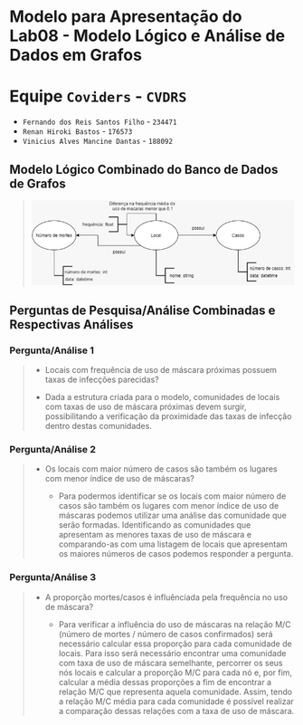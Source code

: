 # Modelo para Apresentação do Lab08 - Modelo Lógico e Análise de Dados em Grafos

# Equipe `Coviders` - `CVDRS`
* `Fernando dos Reis Santos Filho` - `234471`
* `Renan Hiroki Bastos` - `176573`
* `Vinicius Alves Mancine Dantas` - `188092`

## Modelo Lógico Combinado do Banco de Dados de Grafos
> ![Modelo Lógico de Grafos](images/modelo-logico-grafos.jpeg)

## Perguntas de Pesquisa/Análise Combinadas e Respectivas Análises
### Pergunta/Análise 1
> *  Locais com frequência de uso de máscara próximas possuem taxas de infecções parecidas?
>   
>   * Dada a estrutura criada para o modelo, comunidades de locais com taxas de uso de máscara próximas devem surgir, possibilitando a verificação da proximidade das taxas de infecção dentro destas comunidades.

### Pergunta/Análise 2
> * Os locais com maior número de casos são também os lugares com menor índice de uso de máscaras?
>   
>   * Para podermos identificar se os locais com maior número de casos são também os lugares com menor índice de uso de máscaras podemos utilizar uma análise das comunidade que serão formadas. Identificando as comunidades que apresentam as menores taxas de uso de máscara e comparando-as com uma listagem de locais que apresentam os maiores números de casos podemos responder a pergunta.

### Pergunta/Análise 3
> * A proporção mortes/casos é influênciada pela frequência no uso de máscara?
>   
>   * Para verificar a influência do uso de máscaras na relação M/C (número de mortes / número de casos confirmados) será necessário calcular essa proporção para cada comunidade de locais. Para isso será necessário encontrar uma comunidade com taxa de uso de máscara semelhante, percorrer os seus nós locais e calcular a proporção M/C para cada nó e, por fim, calcular a média dessas proporções a fim de encontrar a relação M/C que representa aquela comunidade. Assim, tendo a relação M/C média para cada comunidade é possível realizar a comparação dessas relações com a taxa de uso de máscara.